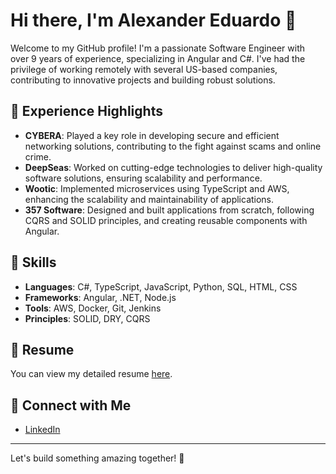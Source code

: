 # Hi there, I'm Alexander Eduardo 👋

Welcome to my GitHub profile! I'm a passionate Software Engineer with over 9 years of experience, specializing in Angular and C#. I've had the privilege of working remotely with several US-based companies, contributing to innovative projects and building robust solutions.

## 🌟 Experience Highlights

-   **CYBERA**: Played a key role in developing secure and efficient networking solutions, contributing to the fight against scams and online crime.
-   **DeepSeas**: Worked on cutting-edge technologies to deliver high-quality software solutions, ensuring scalability and performance.
-   **Wootic**: Implemented microservices using TypeScript and AWS, enhancing the scalability and maintainability of applications.
-   **357 Software**: Designed and built applications from scratch, following CQRS and SOLID principles, and creating reusable components with Angular.

## 💼 Skills

-   **Languages**: C#, TypeScript, JavaScript, Python, SQL, HTML, CSS
-   **Frameworks**: Angular, .NET, Node.js
-   **Tools**: AWS, Docker, Git, Jenkins
-   **Principles**: SOLID, DRY, CQRS

## 📄 Resume

You can view my detailed resume [here](https://cv-eta-blue.vercel.app/).

## 🔗 Connect with Me

-   [LinkedIn](https://www.linkedin.com/in/sequeraperezalexandereduardo/)

---

Let's build something amazing together! 🚀
